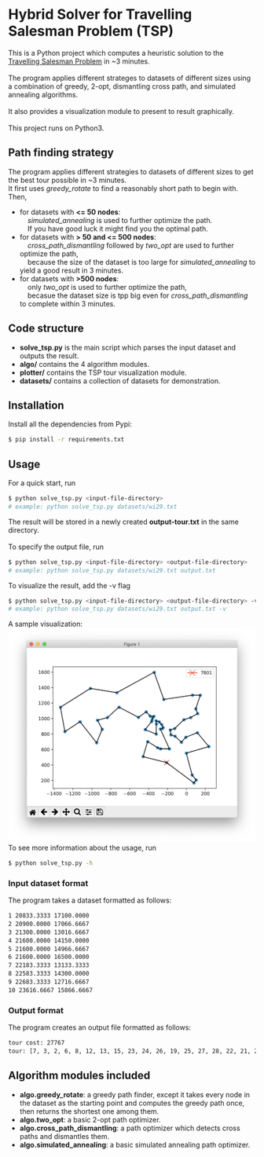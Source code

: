 # Hybrid Solver for Travelling Salesman Problem (TSP)
This is a Python project which computes a heuristic solution to the [Travelling Salesman Problem](https://en.wikipedia.org/wiki/Travelling_salesman_problem) in ~3 minutes.\
<br>
The program applies different strateges to datasets of different sizes using a combination of greedy, 2-opt, dismantling cross path, and simulated annealing algorithms.\
<br>
It also provides a visualization module to present to result graphically.\
<br>
This project runs on Python3.

## Path finding strategy
The program applies different strategies to datasets of different sizes to get the best tour possible in ~3 minutes.
<br>
It first uses *greedy_rotate* to find a reasonably short path to begin with.\
Then,
- for datasets with **<= 50 nodes**:\
&nbsp;&nbsp;&nbsp;&nbsp;*simulated_annealing* is used to further optimize the path.\
&nbsp;&nbsp;&nbsp;&nbsp;If you have good luck it might find you the optimal path.
- for datasets with **> 50 and <= 500 nodes**:\
&nbsp;&nbsp;&nbsp;&nbsp;*cross_path_dismantling* followed by *two_opt* are used to further optimize the path,\
&nbsp;&nbsp;&nbsp;&nbsp;because the size of the dataset is too large for *simulated_annealing* to yield a good result in 3 minutes.
- for datasets with **>500 nodes**:\
&nbsp;&nbsp;&nbsp;&nbsp;only *two_opt* is used to further optimize the path,\
&nbsp;&nbsp;&nbsp;&nbsp;becasue the dataset size is tpp big even for *cross_path_dismantling* to complete within 3 minutes.

## Code structure
+ **solve_tsp.py** is the main script which parses the input dataset and outputs the result.
+ **algo/** contains the 4 algorithm modules.
+ **plotter/** contains the TSP tour visualization module.
+ **datasets/** contains a collection of datasets for demonstration.

## Installation
Install all the dependencies from Pypi:
```sh
$ pip install -r requirements.txt
```
## Usage
For a quick start, run
```sh
$ python solve_tsp.py <input-file-directory>
# example: python solve_tsp.py datasets/wi29.txt
```
The result will be stored in a newly created **output-tour.txt** in the same directory.\
<br>
To specify the output file, run
```sh
$ python solve_tsp.py <input-file-directory> <output-file-directory>
# example: python solve_tsp.py datasets/wi29.txt output.txt
```
To visualize the result, add the -v flag
```sh
$ python solve_tsp.py <input-file-directory> <output-file-directory> -v
# example: python solve_tsp.py datasets/wi29.txt output.txt -v
```
A sample visualization:\
![image](/images/fig1.png)
<br>
To see more information about the usage, run
```sh
$ python solve_tsp.py -h
```
### Input dataset format
The program takes a dataset formatted as follows:
```sh
1 20833.3333 17100.0000
2 20900.0000 17066.6667
3 21300.0000 13016.6667
4 21600.0000 14150.0000
5 21600.0000 14966.6667
6 21600.0000 16500.0000
7 22183.3333 13133.3333
8 22583.3333 14300.0000
9 22683.3333 12716.6667
10 23616.6667 15866.6667
```
### Output format
The program creates an output file formatted as follows:
```sh
tour cost: 27767
tour: [7, 3, 2, 6, 8, 12, 13, 15, 23, 24, 26, 19, 25, 27, 28, 22, 21, 20, 16, 17, 18, 14, 11, 9, 10, 5, 0, 1, 4, 7]
```

## Algorithm modules included
+ **algo.greedy_rotate**: a greedy path finder, except it takes every node in the dataset as the starting point and computes the greedy path once, then returns the shortest one among them.
+ **algo.two_opt**: a basic 2-opt path optimizer.
+ **algo.cross_path_dismantling**: a path optimizer which detects cross paths and dismantles them.
+ **algo.simulated_annealing**: a basic simulated annealing path optimizer.
